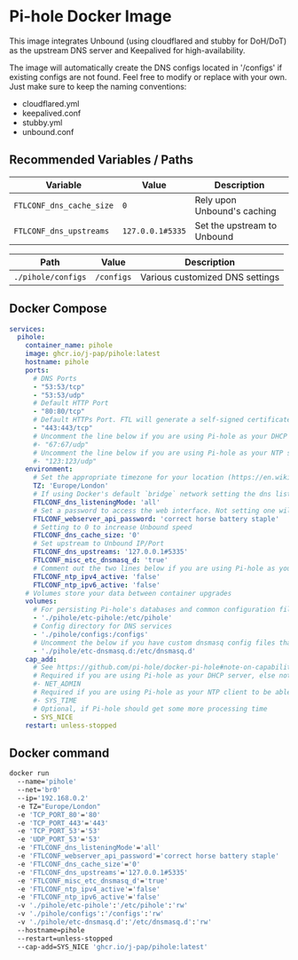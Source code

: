# Pi-hole Docker Image
This image integrates Unbound (using cloudflared and stubby for DoH/DoT) as
the upstream DNS server and Keepalived for high-availability.

The image will automatically create the DNS configs located in '/configs' if
existing configs are not found. Feel free to modify or replace with your own.
Just make sure to keep the naming conventions:

- cloudflared.yml
- keepalived.conf
- stubby.yml
- unbound.conf

## Recommended Variables / Paths

| Variable | Value | Description |
| -------- | ----- | ---------- |
| `FTLCONF_dns_cache_size` | `0` | Rely upon Unbound's caching |
| `FTLCONF_dns_upstreams` | `127.0.0.1#5335` | Set the upstream to Unbound |

| Path | Value | Description |
| ---- | ----- | ----------- |
| `./pihole/configs` | `/configs` | Various customized DNS settings |

## Docker Compose
```yml
services:
  pihole:
    container_name: pihole
    image: ghcr.io/j-pap/pihole:latest
    hostname: pihole
    ports:
      # DNS Ports
      - "53:53/tcp"
      - "53:53/udp"
      # Default HTTP Port
      - "80:80/tcp"
      # Default HTTPs Port. FTL will generate a self-signed certificate
      - "443:443/tcp"
      # Uncomment the line below if you are using Pi-hole as your DHCP server
      #- "67:67/udp"
      # Uncomment the line below if you are using Pi-hole as your NTP server
      #- "123:123/udp"
    environment:
      # Set the appropriate timezone for your location (https://en.wikipedia.org/wiki/List_of_tz_database_time_zones), e.g:
      TZ: 'Europe/London'
      # If using Docker's default `bridge` network setting the dns listening mode should be set to 'all'
      FTLCONF_dns_listeningMode: 'all'
      # Set a password to access the web interface. Not setting one will result in a random password being assigned
      FTLCONF_webserver_api_password: 'correct horse battery staple'
      # Setting to 0 to increase Unbound speed
      FTLCONF_dns_cache_size: '0'
      # Set upstream to Unbound IP/Port
      FTLCONF_dns_upstreams: '127.0.0.1#5335'
      FTLCONF_misc_etc_dnsmasq_d: 'true'
      # Comment out the two lines below if you are using Pi-hole as your NTP server
      FTLCONF_ntp_ipv4_active: 'false'
      FTLCONF_ntp_ipv6_active: 'false'
    # Volumes store your data between container upgrades
    volumes:
      # For persisting Pi-hole's databases and common configuration file
      - './pihole/etc-pihole:/etc/pihole'
      # Config directory for DNS services
      - './pihole/configs:/configs'
      # Uncomment the below if you have custom dnsmasq config files that you want to persist. Not needed for most starting fresh with Pi-hole v6. If you're upgrading from v5 you and have used this directory before, you should keep it enabled for the first v6 container start to allow for a complete migration. It can be removed afterwards. Needs environment variable FTLCONF_misc_etc_dnsmasq_d: 'true'
      - './pihole/etc-dnsmasq.d:/etc/dnsmasq.d'
    cap_add:
      # See https://github.com/pi-hole/docker-pi-hole#note-on-capabilities
      # Required if you are using Pi-hole as your DHCP server, else not needed
      #- NET_ADMIN
      # Required if you are using Pi-hole as your NTP client to be able to set the host's system time
      #- SYS_TIME
      # Optional, if Pi-hole should get some more processing time
      - SYS_NICE
    restart: unless-stopped
```

## Docker command
```bash
docker run
  --name='pihole'
  --net='br0'
  --ip='192.168.0.2'
  -e TZ="Europe/London"
  -e 'TCP_PORT_80'='80'
  -e 'TCP_PORT_443'='443'
  -e 'TCP_PORT_53'='53'
  -e 'UDP_PORT_53'='53'
  -e 'FTLCONF_dns_listeningMode'='all'
  -e 'FTLCONF_webserver_api_password'='correct horse battery staple'
  -e 'FTLCONF_dns_cache_size'='0'
  -e 'FTLCONF_dns_upstreams'='127.0.0.1#5335'
  -e 'FTLCONF_misc_etc_dnsmasq_d'='true'
  -e 'FTLCONF_ntp_ipv4_active'='false'
  -e 'FTLCONF_ntp_ipv6_active'='false'
  -v './pihole/etc-pihole':'/etc/pihole':'rw'
  -v './pihole/configs':'/configs':'rw'
  -v './pihole/etc-dnsmasq.d':'/etc/dnsmasq.d':'rw'
  --hostname=pihole
  --restart=unless-stopped
  --cap-add=SYS_NICE 'ghcr.io/j-pap/pihole:latest'
```

